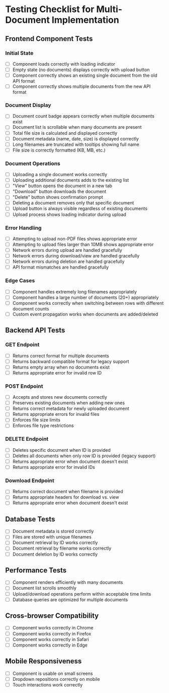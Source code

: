 # Testing Checklist for Multi-Document Implementation

## Frontend Component Tests

### Initial State

- [ ] Component loads correctly with loading indicator
- [ ] Empty state (no documents) displays correctly with upload button
- [ ] Component correctly shows an existing single document from the old API format
- [ ] Component correctly shows multiple documents from the new API format

### Document Display

- [ ] Document count badge appears correctly when multiple documents exist
- [ ] Document list is scrollable when many documents are present
- [ ] Total file size is calculated and displayed correctly
- [ ] Document metadata (name, date, size) is displayed correctly
- [ ] Long filenames are truncated with tooltips showing full name
- [ ] File size is correctly formatted (KB, MB, etc.)

### Document Operations

- [ ] Uploading a single document works correctly
- [ ] Uploading additional documents adds to the existing list
- [ ] "View" button opens the document in a new tab
- [ ] "Download" button downloads the document
- [ ] "Delete" button shows confirmation prompt
- [ ] Deleting a document removes only that specific document
- [ ] Upload button is always visible regardless of existing documents
- [ ] Upload process shows loading indicator during upload

### Error Handling

- [ ] Attempting to upload non-PDF files shows appropriate error
- [ ] Attempting to upload files larger than 10MB shows appropriate error
- [ ] Network errors during upload are handled gracefully
- [ ] Network errors during download/view are handled gracefully
- [ ] Network errors during deletion are handled gracefully
- [ ] API format mismatches are handled gracefully

### Edge Cases

- [ ] Component handles extremely long filenames appropriately
- [ ] Component handles a large number of documents (20+) appropriately
- [ ] Component works correctly when switching between rows with different document counts
- [ ] Custom event propagation works when documents are added/deleted

## Backend API Tests

### GET Endpoint

- [ ] Returns correct format for multiple documents
- [ ] Returns backward compatible format for legacy support
- [ ] Returns empty array when no documents exist
- [ ] Returns appropriate error for invalid row ID

### POST Endpoint

- [ ] Accepts and stores new documents correctly
- [ ] Preserves existing documents when adding new ones
- [ ] Returns correct metadata for newly uploaded document
- [ ] Returns appropriate errors for invalid files
- [ ] Enforces file size limits
- [ ] Enforces file type restrictions

### DELETE Endpoint

- [ ] Deletes specific document when ID is provided
- [ ] Deletes all documents when only row ID is provided (legacy support)
- [ ] Returns appropriate error when document doesn't exist
- [ ] Returns appropriate error for invalid IDs

### Download Endpoint

- [ ] Returns correct document when filename is provided
- [ ] Returns appropriate headers for download vs. view
- [ ] Returns appropriate error when document doesn't exist

## Database Tests

- [ ] Document metadata is stored correctly
- [ ] Files are stored with unique filenames
- [ ] Document retrieval by ID works correctly
- [ ] Document retrieval by filename works correctly
- [ ] Document deletion by ID works correctly

## Performance Tests

- [ ] Component renders efficiently with many documents
- [ ] Document list scrolls smoothly
- [ ] Upload/download operations perform within acceptable time limits
- [ ] Database queries are optimized for multiple documents

## Cross-browser Compatibility

- [ ] Component works correctly in Chrome
- [ ] Component works correctly in Firefox
- [ ] Component works correctly in Safari
- [ ] Component works correctly in Edge

## Mobile Responsiveness

- [ ] Component is usable on small screens
- [ ] Dropdown repositions correctly on mobile
- [ ] Touch interactions work correctly
